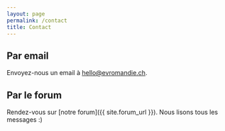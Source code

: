 ```yaml
---
layout: page
permalink: /contact
title: Contact
---
```


## Par email

Envoyez-nous un email à <hello@evromandie.ch>.

## Par le forum

Rendez-vous sur [notre forum]({{ site.forum_url }}). Nous lisons tous les messages :)
